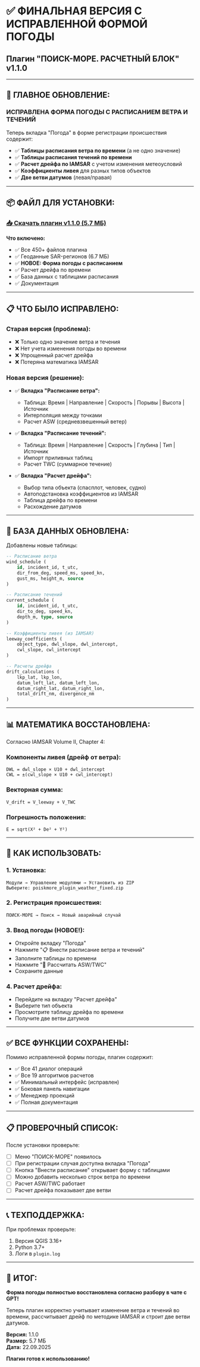 # ✅ ФИНАЛЬНАЯ ВЕРСИЯ С ИСПРАВЛЕННОЙ ФОРМОЙ ПОГОДЫ
## Плагин "ПОИСК-МОРЕ. РАСЧЕТНЫЙ БЛОК" v1.1.0

---

## 🎯 ГЛАВНОЕ ОБНОВЛЕНИЕ:

### **ИСПРАВЛЕНА ФОРМА ПОГОДЫ С РАСПИСАНИЕМ ВЕТРА И ТЕЧЕНИЙ**

Теперь вкладка "Погода" в форме регистрации происшествия содержит:
- ✅ **Таблицы расписания ветра по времени** (а не одно значение)
- ✅ **Таблицы расписания течений по времени**
- ✅ **Расчет дрейфа по IAMSAR** с учетом изменения метеоусловий
- ✅ **Коэффициенты ливея** для разных типов объектов
- ✅ **Две ветви датумов** (левая/правая)

---

## 📦 ФАЙЛ ДЛЯ УСТАНОВКИ:

### [**📥 Скачать плагин v1.1.0** (5.7 МБ)](computer:///mnt/user-data/outputs/poiskmore_plugin_weather_fixed.zip)

**Что включено:**
- ✅ Все 450+ файлов плагина
- ✅ Геоданные SAR-регионов (6.7 МБ)
- ✅ **НОВОЕ: Форма погоды с расписанием**
- ✅ Расчет дрейфа по времени
- ✅ База данных с таблицами расписания
- ✅ Документация

---

## 📋 ЧТО БЫЛО ИСПРАВЛЕНО:

### Старая версия (проблема):
- ❌ Только одно значение ветра и течения
- ❌ Нет учета изменения погоды во времени
- ❌ Упрощенный расчет дрейфа
- ❌ Потеряна математика IAMSAR

### Новая версия (решение):
- ✅ **Вкладка "Расписание ветра":**
  - Таблица: Время | Направление | Скорость | Порывы | Высота | Источник
  - Интерполяция между точками
  - Расчет ASW (средневзвешенный ветер)
  
- ✅ **Вкладка "Расписание течений":**
  - Таблица: Время | Направление | Скорость | Глубина | Тип | Источник
  - Импорт приливных таблиц
  - Расчет TWC (суммарное течение)
  
- ✅ **Вкладка "Расчет дрейфа":**
  - Выбор типа объекта (спасплот, человек, судно)
  - Автоподстановка коэффициентов из IAMSAR
  - Таблица дрейфа по времени
  - Расхождение датумов

---

## 🔧 БАЗА ДАННЫХ ОБНОВЛЕНА:

Добавлены новые таблицы:
```sql
-- Расписание ветра
wind_schedule (
    id, incident_id, t_utc, 
    dir_from_deg, speed_ms, speed_kn,
    gust_ms, height_m, source
)

-- Расписание течений  
current_schedule (
    id, incident_id, t_utc,
    dir_to_deg, speed_kn, 
    depth_m, type, source
)

-- Коэффициенты ливея (из IAMSAR)
leeway_coefficients (
    object_type, dwl_slope, dwl_intercept,
    cwl_slope, cwl_intercept
)

-- Расчеты дрейфа
drift_calculations (
    lkp_lat, lkp_lon, 
    datum_left_lat, datum_left_lon,
    datum_right_lat, datum_right_lon,
    total_drift_nm, divergence_nm
)
```

---

## 📊 МАТЕМАТИКА ВОССТАНОВЛЕНА:

Согласно IAMSAR Volume II, Chapter 4:

### Компоненты ливея (дрейф от ветра):
```
DWL = dwl_slope × U10 + dwl_intercept
CWL = ±(cwl_slope × U10 + cwl_intercept)
```

### Векторная сумма:
```
V_drift = V_leeway + V_TWC
```

### Погрешность положения:
```
E = sqrt(X² + De² + Y²)
```

---

## 🚀 КАК ИСПОЛЬЗОВАТЬ:

### 1. Установка:
```
Модули → Управление модулями → Установить из ZIP
Выберите: poiskmore_plugin_weather_fixed.zip
```

### 2. Регистрация происшествия:
```
ПОИСК-МОРЕ → Поиск → Новый аварийный случай
```

### 3. Ввод погоды (НОВОЕ!):
- Откройте вкладку "Погода"
- Нажмите "📋 Внести расписание ветра и течений"
- Заполните таблицы по времени
- Нажмите "🧮 Рассчитать ASW/TWC"
- Сохраните данные

### 4. Расчет дрейфа:
- Перейдите на вкладку "Расчет дрейфа"
- Выберите тип объекта
- Просмотрите таблицу дрейфа по времени
- Получите две ветви датумов

---

## ✅ ВСЕ ФУНКЦИИ СОХРАНЕНЫ:

Помимо исправленной формы погоды, плагин содержит:
- ✅ Все 41 диалог операций
- ✅ Все 19 алгоритмов расчетов
- ✅ Минимальный интерфейс (исправлен)
- ✅ Боковая панель навигации
- ✅ Менеджер проекций
- ✅ Полная документация

---

## 📋 ПРОВЕРОЧНЫЙ СПИСОК:

После установки проверьте:
- [ ] Меню "ПОИСК-МОРЕ" появилось
- [ ] При регистрации случая доступна вкладка "Погода"
- [ ] Кнопка "Внести расписание" открывает форму с таблицами
- [ ] Можно добавить несколько строк ветра по времени
- [ ] Расчет ASW/TWC работает
- [ ] Расчет дрейфа показывает две ветви

---

## 📞 ТЕХПОДДЕРЖКА:

При проблемах проверьте:
1. Версия QGIS 3.16+
2. Python 3.7+
3. Логи в `plugin.log`

---

## 🎉 ИТОГ:

**Форма погоды полностью восстановлена согласно разбору в чате с GPT!**

Теперь плагин корректно учитывает изменение ветра и течений во времени, рассчитывает дрейф по методике IAMSAR и строит две ветви датумов.

**Версия:** 1.1.0  
**Размер:** 5.7 МБ  
**Дата:** 22.09.2025  

**Плагин готов к использованию!**
